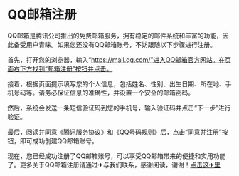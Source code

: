 # QQ邮箱注册

QQ邮箱是腾讯公司推出的免费邮箱服务，拥有稳定的邮件系统和丰富的功能，因此备受用户青睐。如果您还没有QQ邮箱账号，不妨跟随以下步骤进行注册。

首先，打开您的浏览器，输入“https://mail.qq.com/”进入QQ邮箱官方网站。在页面右下方找到“邮箱注册”按钮并点击。

接着，根据页面提示填写您的个人信息，包括姓名、性别、出生日期、所在地、手机号码等。请务必保证信息的准确性，并设置一个安全的邮箱密码。

然后，系统会发送一条短信验证码到您的手机号，输入验证码并点击“下一步”进行验证。

最后，阅读并同意《腾讯服务协议》和《QQ号码规则》后，点击“同意并注册”按钮，即可成功创建QQ邮箱账号。

现在，您已经成功注册了QQ邮箱账号，可以享受QQ邮箱带来的便捷和实用功能了。更多关于QQ邮箱注册请通过✈与我们联系，感谢阅读，谢谢！[点击这✈里](https://t.me/lm66bot)